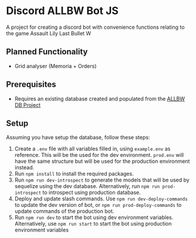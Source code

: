 # Discord ALLBW Bot JS

A project for creating a discord bot with convenience functions relating to the game Assault Lily Last Bullet W

## Planned Functionality
- Grid analyser (Memoria + Orders)

## Prerequisites

- Requires an existing database created and populated from the [ALLBW DB Project](https://github.com/Anomalous-Sentiment/Mini-ALLBW-DB)

## Setup

Assuming you have setup the database, follow these steps:

1. Create a `.env` file with all variables filled in, using `example.env` as reference. This will be the used for the dev environment. `prod.env` will have the same structure but will be used for the production environment instead.
2. Run `npm install` to install the required packages.
3. Run `npm run dev-introspect` to generate the models that will be used by sequelize using the dev database. Alternatively, run `npm run prod-introspect` to introspect using production database.
4. Deploy and update slash commands. Use `npm run dev-deploy-commands` to update the dev version of bot, or `npm run prod-deploy-commands` to update commands of the production bot.
5. Run `npm run dev` to start the bot using dev environment variables. Alternatively, use `npm run start` to start the bot using production environment variables

